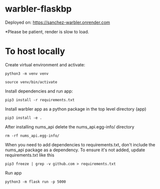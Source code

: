 # warbler-flaskbp

Deployed on: https://sanchez-warbler.onrender.com

*Please be patient, render is slow to load.

# To host locally

Create virtual environment and activate:

`python3 -m venv venv`

`source venv/bin/activate`

Install dependencies and run app:

`pip3 install -r requirements.txt`

Install warbler app as a python package in the top level directory (app)

`pip3 install -e .`

After installing nums_api delete the nums_api.egg-info/ directory

`rm -rf nums_api.egg-info/`

When you need to add dependencies to requirements.txt, don't include the
nums_api package as a dependency. To ensure it's not added, update
requirements.txt like this

`pip3 freeze | grep -v github.com > requirements.txt`

Run app

`python3 -m flask run -p 5000`
